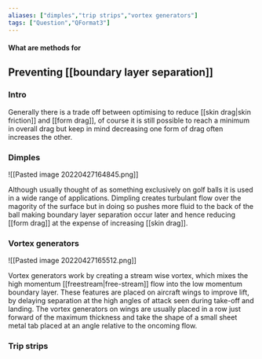 ```yaml
---
aliases: ["dimples","trip strips","vortex generators"]
tags: ["Question","QFormat3"]
---
```


#### What are methods for
## Preventing [[boundary layer separation]]
### Intro
Generally there is a trade off between optimising to reduce [[skin drag|skin friction]] and [[form drag]], of course it is still possible to reach a minimum in overall drag but keep in mind decreasing one form of drag often increases the other.

### Dimples
![[Pasted image 20220427164845.png]]

Although usually thought of as something exclusively on golf balls it is used in a wide range of applications. Dimpling creates turbulant flow over the magority of the surface but in doing so pushes more fluid to the back of the ball making boundary layer separation occur later and hence reducing [[form drag]] at the expense of increasing [[skin drag]].

### Vortex generators
![[Pasted image 20220427165512.png]]

Vortex generators work by creating a stream wise vortex, which mixes the high momentum [[freestream|free-stream]] flow into the low momentum boundary layer.  These features are placed on aircraft wings to improve lift, by delaying separation at the high angles of attack seen during take-off and landing.  The vortex generators on wings are usually placed in a row just forward of the maximum thickness and take the shape of a small sheet metal tab placed at an angle relative to the oncoming flow.

### Trip strips
